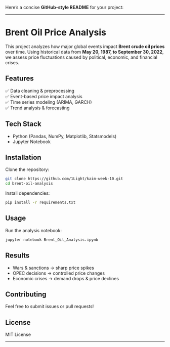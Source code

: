 Here’s a concise **GitHub-style README** for your project:  

---

# **Brent Oil Price Analysis**  

This project analyzes how major global events impact **Brent crude oil prices** over time. Using historical data from **May 20, 1987, to September 30, 2022**, we assess price fluctuations caused by political, economic, and financial crises.  

## **Features**  
✅ Data cleaning & preprocessing  
✅ Event-based price impact analysis  
✅ Time series modeling (ARIMA, GARCH)  
✅ Trend analysis & forecasting  

## **Tech Stack**  
- Python (Pandas, NumPy, Matplotlib, Statsmodels)  
- Jupyter Notebook  

## **Installation**  
Clone the repository:  
```bash
git clone https://github.com/1Light/kaim-week-10.git
cd brent-oil-analysis
```
Install dependencies:  
```bash
pip install -r requirements.txt
```

## **Usage**  
Run the analysis notebook:  
```bash
jupyter notebook Brent_Oil_Analysis.ipynb
```

## **Results**  
- Wars & sanctions → sharp price spikes  
- OPEC decisions → controlled price changes  
- Economic crises → demand drops & price declines  

## **Contributing**  
Feel free to submit issues or pull requests!  

## **License**  
MIT License  

---
